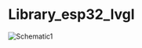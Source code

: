 # Library_esp32_lvgl

![Schematic1]([URL_ของรูป](https://github.com/Bastanapat/Library_esp32_lvgl/blob/main/image/image2.png)https://github.com/Bastanapat/Library_esp32_lvgl/blob/main/image/image2.png)

